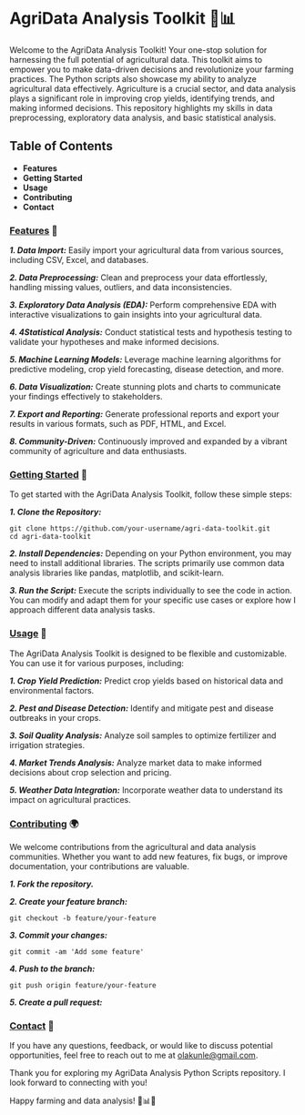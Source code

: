 # AgriData Analysis Toolkit 🌾📊
Welcome to the AgriData Analysis Toolkit! Your one-stop solution for harnessing the full potential of agricultural data. This toolkit aims to empower you to make data-driven decisions and revolutionize your farming practices. The Python scripts also showcase my ability to analyze agricultural data effectively. Agriculture is a crucial sector, and data analysis plays a significant role in improving crop yields, identifying trends, and making informed decisions. This repository highlights my skills in data preprocessing, exploratory data analysis, and basic statistical analysis.

## Table of Contents
* **Features**
* **Getting Started**
* **Usage**
* **Contributing**
* **Contact**

### <ins>Features</ins> 🚀
***1. Data Import:*** Easily import your agricultural data from various sources, including CSV, Excel, and databases.

***2. Data Preprocessing:*** Clean and preprocess your data effortlessly, handling missing values, outliers, and data inconsistencies.

***3. Exploratory Data Analysis (EDA):*** Perform comprehensive EDA with interactive visualizations to gain insights into your agricultural data.

***4. 4Statistical Analysis:*** Conduct statistical tests and hypothesis testing to validate your hypotheses and make informed decisions.

***5. Machine Learning Models:*** Leverage machine learning algorithms for predictive modeling, crop yield forecasting, disease detection, and more.

***6. Data Visualization:*** Create stunning plots and charts to communicate your findings effectively to stakeholders.

***7. Export and Reporting:*** Generate professional reports and export your results in various formats, such as PDF, HTML, and Excel.

***8. Community-Driven:*** Continuously improved and expanded by a vibrant community of agriculture and data enthusiasts.

### <ins>Getting Started</ins> 🌱
To get started with the AgriData Analysis Toolkit, follow these simple steps:

***1. Clone the Repository:***

```
git clone https://github.com/your-username/agri-data-toolkit.git
cd agri-data-toolkit
```

***2. Install Dependencies:***
Depending on your Python environment, you may need to install additional libraries. The scripts primarily use common data analysis libraries like pandas, matplotlib, and scikit-learn.

***3. Run the Script:***
Execute the scripts individually to see the code in action. You can modify and adapt them for your specific use cases or explore how I approach different data analysis tasks.


### <ins>Usage</ins> 🌾
The AgriData Analysis Toolkit is designed to be flexible and customizable. You can use it for various purposes, including:

***1. Crop Yield Prediction:*** Predict crop yields based on historical data and environmental factors.

***2. Pest and Disease Detection:*** Identify and mitigate pest and disease outbreaks in your crops.

***3. Soil Quality Analysis:*** Analyze soil samples to optimize fertilizer and irrigation strategies.

***4. Market Trends Analysis:*** Analyze market data to make informed decisions about crop selection and pricing.

***5. Weather Data Integration:*** Incorporate weather data to understand its impact on agricultural practices.


### <ins>Contributing</ins> 🌍
We welcome contributions from the agricultural and data analysis communities. Whether you want to add new features, fix bugs, or improve documentation, your contributions are valuable.

***1. Fork the repository.***

***2. Create your feature branch:***
```
git checkout -b feature/your-feature
```
***3. Commit your changes:*** 
```
git commit -am 'Add some feature'
```
***4. Push to the branch:*** 
```
git push origin feature/your-feature
```
***5. Create a pull request:***

### <ins>Contact</ins> 📧
If you have any questions, feedback, or would like to discuss potential opportunities, feel free to reach out to me at olakunle@gmail.com.

Thank you for exploring my AgriData Analysis Python Scripts repository. I look forward to connecting with you!

Happy farming and data analysis! 🌾📊🚜
